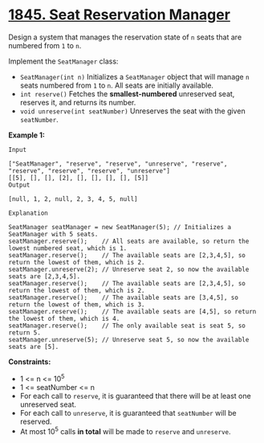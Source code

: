 # [1845. Seat Reservation Manager](https://leetcode.com/problems/seat-reservation-manager/)

Design a system that manages the reservation state of `n` seats that are numbered from `1` to `n`.

Implement the `SeatManager` class:

- `SeatManager(int n)` Initializes a `SeatManager` object that will manage `n` seats numbered from `1` to `n`. All seats are initially available.
- `int reserve()` Fetches the **smallest-numbered** unreserved seat, reserves it, and returns its number.
- `void unreserve(int seatNumber)` Unreserves the seat with the given `seatNumber`.

**Example 1:**

```
Input

["SeatManager", "reserve", "reserve", "unreserve", "reserve", "reserve", "reserve", "reserve", "unreserve"]
[[5], [], [], [2], [], [], [], [], [5]]
Output

[null, 1, 2, null, 2, 3, 4, 5, null]

Explanation

SeatManager seatManager = new SeatManager(5); // Initializes a SeatManager with 5 seats.
seatManager.reserve();    // All seats are available, so return the lowest numbered seat, which is 1.
seatManager.reserve();    // The available seats are [2,3,4,5], so return the lowest of them, which is 2.
seatManager.unreserve(2); // Unreserve seat 2, so now the available seats are [2,3,4,5].
seatManager.reserve();    // The available seats are [2,3,4,5], so return the lowest of them, which is 2.
seatManager.reserve();    // The available seats are [3,4,5], so return the lowest of them, which is 3.
seatManager.reserve();    // The available seats are [4,5], so return the lowest of them, which is 4.
seatManager.reserve();    // The only available seat is seat 5, so return 5.
seatManager.unreserve(5); // Unreserve seat 5, so now the available seats are [5].
```

**Constraints:**

- 1 <= n <= 10<sup>5</sup>
- 1 <= seatNumber <= n
- For each call to `reserve`, it is guaranteed that there will be at least one unreserved seat.
- For each call to `unreserve`, it is guaranteed that `seatNumber` will be reserved.
- At most 10<sup>5</sup> calls **in total** will be made to `reserve` and `unreserve`.
